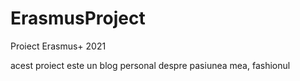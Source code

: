 # ErasmusProject
Proiect Erasmus+ 2021
 
acest proiect este un blog personal despre pasiunea mea, fashionul
